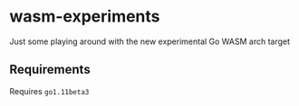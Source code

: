 # wasm-experiments

Just some playing around with the new experimental Go WASM arch target

## Requirements

Requires `go1.11beta3`
